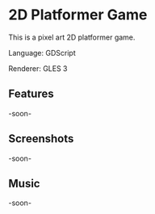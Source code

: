 # 2D Platformer Game

This is a pixel art 2D platformer game.

Language: GDScript

Renderer: GLES 3

## Features

-soon-

## Screenshots

-soon-

## Music

-soon-
